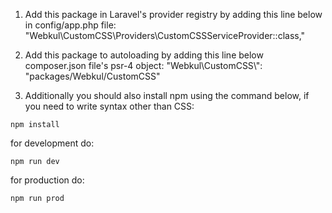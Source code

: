 1. Add this package in Laravel's provider registry by adding this line below in config/app.php file:
"Webkul\CustomCSS\Providers\CustomCSSServiceProvider::class,"

2. Add this package to autoloading by adding this line below composer.json file's psr-4 object:
"Webkul\\CustomCSS\\": "packages/Webkul/CustomCSS"

3. Additionally you should also install npm using the command below, if you need to write syntax other than CSS:

~~~
npm install
~~~

for development do:

~~~
npm run dev
~~~

for production do:

~~~
npm run prod
~~~